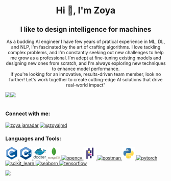 <h1 align="center">Hi 👋, I'm Zoya</h1>
<h2 align="center">I like to design intelligence for machines</h2>

<p align="center">As a budding AI engineer I have few years of pratical experience in ML, DL, and NLP, I'm fascinated by the art of crafting algorithms. I love tackling complex problems, and I'm constantly seeking out new challenges to help me grow as a professional. I'm adept at fine-tuning existing models and designing new ones from scratch, and I'm always exploring new techniques to enhance model performance.<br>If you're looking for an innovative, results-driven team member, look no further! Let's work together to create cutting-edge AI solutions that drive real-world impact" </p>

<div style="display: flex; flex-direction: row;" align="center">
 <img class="img" align ="center" src="https://github-readme-stats.vercel.app/api?username=gigDevelopment10&theme=city_light&hide_border=false&include_all_commits=true&count_private=true" />
 <br>
 <br>
 <img class="img" align ="center" src="https://github-readme-streak-stats.herokuapp.com/?user=gigDevelopment10&theme=city_light&hide_border=false" />
</div>

<h3 align="left">Connect with me:</h3>
<p align="left">
<a href="https://linkedin.com/in/zoya jamadar" target="blank"><img align="center" src="https://raw.githubusercontent.com/rahuldkjain/github-profile-readme-generator/master/src/images/icons/Social/linked-in-alt.svg" alt="zoya jamadar" height="30" width="40" /></a>
<a href="https://hashnode.com/@zoyajmd" target="blank"><img align="center" src="https://raw.githubusercontent.com/rahuldkjain/github-profile-readme-generator/master/src/images/icons/Social/hashnode.svg" alt="@zoyajmd" height="30" width="40" /></a>
</p>

<h3 align="left">Languages and Tools:</h3>
<p align="left"> <a href="https://www.cprogramming.com/" target="_blank" rel="noreferrer"> <img src="https://raw.githubusercontent.com/devicons/devicon/master/icons/c/c-original.svg" alt="c" width="40" height="40"/> </a> <a href="https://www.w3schools.com/cpp/" target="_blank" rel="noreferrer"> <img src="https://raw.githubusercontent.com/devicons/devicon/master/icons/cplusplus/cplusplus-original.svg" alt="cplusplus" width="40" height="40"/> </a> <a href="https://www.docker.com/" target="_blank" rel="noreferrer"> <img src="https://raw.githubusercontent.com/devicons/devicon/master/icons/docker/docker-original-wordmark.svg" alt="docker" width="40" height="40"/> </a> <a href="https://www.mongodb.com/" target="_blank" rel="noreferrer"> <img src="https://raw.githubusercontent.com/devicons/devicon/master/icons/mongodb/mongodb-original-wordmark.svg" alt="mongodb" width="40" height="40"/> </a> <a href="https://opencv.org/" target="_blank" rel="noreferrer"> <img src="https://www.vectorlogo.zone/logos/opencv/opencv-icon.svg" alt="opencv" width="40" height="40"/> </a> <a href="https://pandas.pydata.org/" target="_blank" rel="noreferrer"> <img src="https://raw.githubusercontent.com/devicons/devicon/2ae2a900d2f041da66e950e4d48052658d850630/icons/pandas/pandas-original.svg" alt="pandas" width="40" height="40"/> </a> <a href="https://postman.com" target="_blank" rel="noreferrer"> <img src="https://www.vectorlogo.zone/logos/getpostman/getpostman-icon.svg" alt="postman" width="40" height="40"/> </a> <a href="https://www.python.org" target="_blank" rel="noreferrer"> <img src="https://raw.githubusercontent.com/devicons/devicon/master/icons/python/python-original.svg" alt="python" width="40" height="40"/> </a> <a href="https://pytorch.org/" target="_blank" rel="noreferrer"> <img src="https://www.vectorlogo.zone/logos/pytorch/pytorch-icon.svg" alt="pytorch" width="40" height="40"/> </a> <a href="https://scikit-learn.org/" target="_blank" rel="noreferrer"> <img src="https://upload.wikimedia.org/wikipedia/commons/0/05/Scikit_learn_logo_small.svg" alt="scikit_learn" width="40" height="40"/> </a> <a href="https://seaborn.pydata.org/" target="_blank" rel="noreferrer"> <img src="https://seaborn.pydata.org/_images/logo-mark-lightbg.svg" alt="seaborn" width="40" height="40"/> </a> <a href="https://www.tensorflow.org" target="_blank" rel="noreferrer"> <img src="https://www.vectorlogo.zone/logos/tensorflow/tensorflow-icon.svg" alt="tensorflow" width="40" height="40"/> </a> </p>



    
[![](https://visitcount.itsvg.in/api?id=gigDevelopment10&icon=0&color=5)](https://visitcount.itsvg.in)

